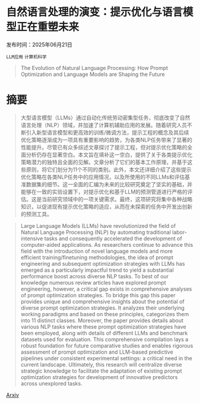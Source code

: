 # 自然语言处理的演变：提示优化与语言模型正在重塑未来

发布时间：2025年06月21日

`LLM应用` `计算机科学`

> The Evolution of Natural Language Processing: How Prompt Optimization and Language Models are Shaping the Future

# 摘要

> 大型语言模型（LLMs）通过自动化传统劳动密集型任务，彻底改变了自然语言处理（NLP）领域，并加速了计算机辅助应用的发展。随着研究人员不断引入新型语言模型和更高效的训练/微调方法，提示工程的概念及其后续优化策略逐渐成为一项具有重要影响的趋势，为各类NLP任务带来了显著的性能提升。尽管已有众多综述文章探讨了提示工程，但对提示优化策略的全面分析仍存在显著空白。本文旨在填补这一空白，提供了关于各类提示优化策略潜力的独特且全面的见解。文章分析了它们的基本工作原理，并基于这些原则，将它们划分为11个不同的类别。此外，本文还详细介绍了这些提示优化策略在各类NLP任务中的应用情况，以及所使用的不同LLMs和评估基准数据集的细节。这一全面的汇编为未来的比较研究奠定了坚实的基础，并能够在一致的实验设置下，对提示优化和基于LLM的预测管道进行严格的评估。这是当前研究领域中的一项关键需求。最终，这项研究将集中各种战略知识，以促进现有提示优化策略的适应，从而在未探索的任务中开发出创新的预测工具。

> Large Language Models (LLMs) have revolutionized the field of Natural Language Processing (NLP) by automating traditional labor-intensive tasks and consequently accelerated the development of computer-aided applications. As researchers continue to advance this field with the introduction of novel language models and more efficient training/finetuning methodologies, the idea of prompt engineering and subsequent optimization strategies with LLMs has emerged as a particularly impactful trend to yield a substantial performance boost across diverse NLP tasks. To best of our knowledge numerous review articles have explored prompt engineering, however, a critical gap exists in comprehensive analyses of prompt optimization strategies. To bridge this gap this paper provides unique and comprehensive insights about the potential of diverse prompt optimization strategies. It analyzes their underlying working paradigms and based on these principles, categorizes them into 11 distinct classes. Moreover, the paper provides details about various NLP tasks where these prompt optimization strategies have been employed, along with details of different LLMs and benchmark datasets used for evaluation. This comprehensive compilation lays a robust foundation for future comparative studies and enables rigorous assessment of prompt optimization and LLM-based predictive pipelines under consistent experimental settings: a critical need in the current landscape. Ultimately, this research will centralize diverse strategic knowledge to facilitate the adaptation of existing prompt optimization strategies for development of innovative predictors across unexplored tasks.

[Arxiv](https://arxiv.org/abs/2506.17700)